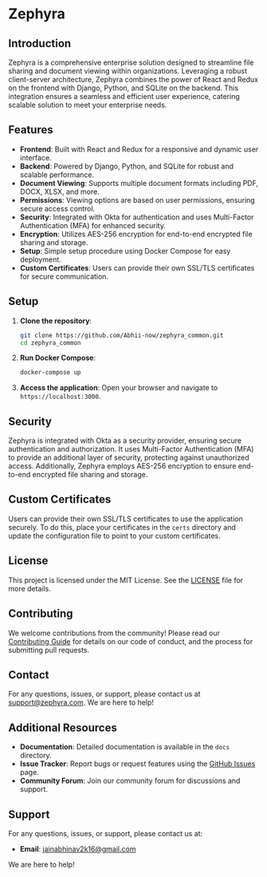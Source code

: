 # Zephyra

## Introduction

Zephyra is a comprehensive enterprise solution designed to streamline file sharing and document viewing within organizations. Leveraging a robust client-server architecture, Zephyra combines the power of React and Redux on the frontend with Django, Python, and SQLite on the backend. This integration ensures a seamless and efficient user experience, catering scalable solution to meet your enterprise needs.

## Features

- **Frontend**: Built with React and Redux for a responsive and dynamic user interface.
- **Backend**: Powered by Django, Python, and SQLite for robust and scalable performance.
- **Document Viewing**: Supports multiple document formats including PDF, DOCX, XLSX, and more.
- **Permissions**: Viewing options are based on user permissions, ensuring secure access control.
- **Security**: Integrated with Okta for authentication and uses Multi-Factor Authentication (MFA) for enhanced security.
- **Encryption**: Utilizes AES-256 encryption for end-to-end encrypted file sharing and storage.
- **Setup**: Simple setup procedure using Docker Compose for easy deployment.
- **Custom Certificates**: Users can provide their own SSL/TLS certificates for secure communication.

## Setup

1. **Clone the repository**:

   ```sh
   git clone https://github.com/Abhii-now/zephyra_common.git
   cd zephyra_common
   ```

2. **Run Docker Compose**:

   ```sh
   docker-compose up
   ```

3. **Access the application**:
   Open your browser and navigate to `https://localhost:3000`.

## Security

Zephyra is integrated with Okta as a security provider, ensuring secure authentication and authorization. It uses Multi-Factor Authentication (MFA) to provide an additional layer of security, protecting against unauthorized access. Additionally, Zephyra employs AES-256 encryption to ensure end-to-end encrypted file sharing and storage.

## Custom Certificates

Users can provide their own SSL/TLS certificates to use the application securely. To do this, place your certificates in the `certs` directory and update the configuration file to point to your custom certificates.

## License

This project is licensed under the MIT License. See the [LICENSE](LICENSE) file for more details.

## Contributing

We welcome contributions from the community! Please read our [Contributing Guide](CONTRIBUTING.md) for details on our code of conduct, and the process for submitting pull requests.

## Contact

For any questions, issues, or support, please contact us at support@zephyra.com. We are here to help!

## Additional Resources

- **Documentation**: Detailed documentation is available in the `docs` directory.
- **Issue Tracker**: Report bugs or request features using the [GitHub Issues](https://github.com/yourusername/zephyra/issues) page.
- **Community Forum**: Join our community forum for discussions and support.

## Support

For any questions, issues, or support, please contact us at:

- **Email**: jainabhinav2k16@gmail.com

We are here to help!
